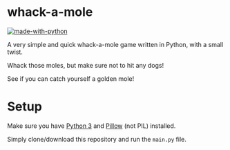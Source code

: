 # whack-a-mole

[![made-with-python](https://img.shields.io/badge/Made%20with-Python-1f425f.svg)](https://www.python.org/)

A very simple and quick whack-a-mole game written in Python, with a small twist.

Whack those moles, but make sure not to hit any dogs! 

See if you can catch yourself a golden mole!

# Setup
Make sure you have [Python 3](https://www.python.org/) and [Pillow](https://pillow.readthedocs.io/en/stable/) (not PIL) installed. 

Simply clone/download this repository and run the `main.py` file. 
